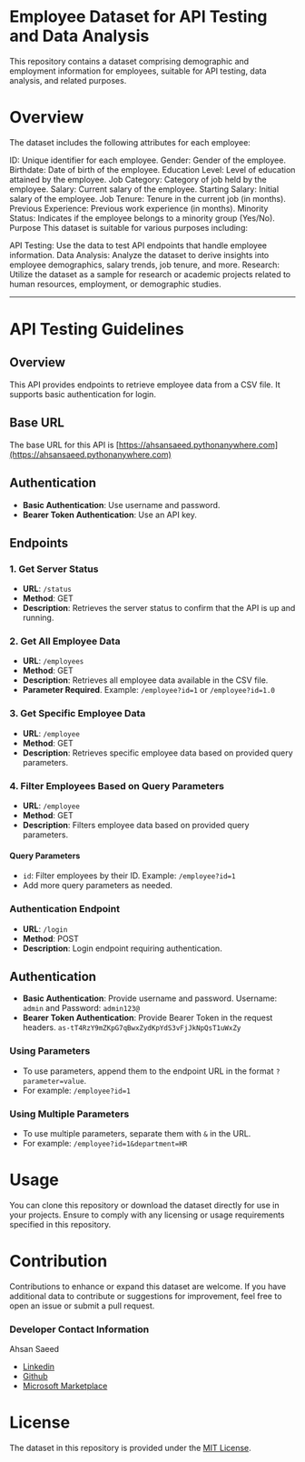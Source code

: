 # Employee Dataset for API Testing and Data Analysis
This repository contains a dataset comprising demographic and employment information for employees, suitable for API testing, data analysis, and related purposes.

# Overview
The dataset includes the following attributes for each employee:

ID: Unique identifier for each employee.
Gender: Gender of the employee.
Birthdate: Date of birth of the employee.
Education Level: Level of education attained by the employee.
Job Category: Category of job held by the employee.
Salary: Current salary of the employee.
Starting Salary: Initial salary of the employee.
Job Tenure: Tenure in the current job (in months).
Previous Experience: Previous work experience (in months).
Minority Status: Indicates if the employee belongs to a minority group (Yes/No).
Purpose
This dataset is suitable for various purposes including:

API Testing: Use the data to test API endpoints that handle employee information.
Data Analysis: Analyze the dataset to derive insights into employee demographics, salary trends, job tenure, and more.
Research: Utilize the dataset as a sample for research or academic projects related to human resources, employment, or demographic studies.



______________________________________________________________________________________________________________________________________________________________________________________






# API Testing Guidelines

## Overview
This API provides endpoints to retrieve employee data from a CSV file. It supports basic authentication for login.

## Base URL
The base URL for this API is [https://ahsansaeed.pythonanywhere.com](https://ahsansaeed.pythonanywhere.com)

## Authentication
- **Basic Authentication**: Use username and password.
- **Bearer Token Authentication**: Use an API key.

## Endpoints

### 1. Get Server Status

- **URL**: `/status`
- **Method**: GET
- **Description**: Retrieves the server status to confirm that the API is up and running.

### 2. Get All Employee Data

- **URL**: `/employees`
- **Method**: GET
- **Description**: Retrieves all employee data available in the CSV file.
- **Parameter Required**. Example: `/employee?id=1` or `/employee?id=1.0`

### 3. Get Specific Employee Data

- **URL**: `/employee`
- **Method**: GET
- **Description**: Retrieves specific employee data based on provided query parameters.

### 4. Filter Employees Based on Query Parameters

- **URL**: `/employee`
- **Method**: GET
- **Description**: Filters employee data based on provided query parameters.

#### Query Parameters
- `id`: Filter employees by their ID. Example: `/employee?id=1`
- Add more query parameters as needed.

### Authentication Endpoint

- **URL**: `/login`
- **Method**: POST
- **Description**: Login endpoint requiring authentication.

## Authentication

- **Basic Authentication**: Provide username and password. Username: `admin` and Password: `admin123@`
- **Bearer Token Authentication**: Provide Bearer Token in the request headers. `as-tT4RzY9mZKpG7qBwxZydKpYdS3vFjJkNpQsT1uWxZy`

### Using Parameters
- To use parameters, append them to the endpoint URL in the format `?parameter=value`.
- For example: `/employee?id=1`

### Using Multiple Parameters
- To use multiple parameters, separate them with `&` in the URL.
- For example: `/employee?id=1&department=HR`

# Usage
You can clone this repository or download the dataset directly for use in your projects. Ensure to comply with any licensing or usage requirements specified in this repository.

# Contribution
Contributions to enhance or expand this dataset are welcome. If you have additional data to contribute or suggestions for improvement, feel free to open an issue or submit a pull request.

### Developer Contact Information
Ahsan Saeed
- [Linkedin](https://www.linkedin.com/in/ahsensaeed/)
- [Github](https://github.com/thehsansaeed)
- [Microsoft Marketplace](https://marketplace.visualstudio.com/publishers/ahsansaeed)

# License
The dataset in this repository is provided under the [MIT License](https://github.com/thehsansaeed/Sample-Employee-Data/blob/main/LICENSE).

